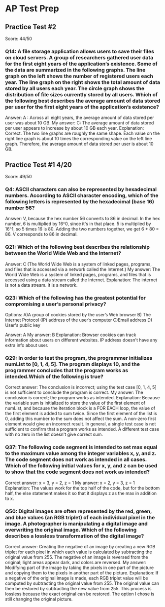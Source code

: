 # AP Test Prep 

## Practice Test #2

Score: 44/50

### Q14: A file storage application allows users to save their files on cloud servers. A group of researchers gathered user data for the first eight years of the application’s existence. Some of the data are summarized in the following graphs. The line graph on the left shows the number of registered users each year. The line graph on the right shows the total amount of data stored by all users each year. The circle graph shows the distribution of file sizes currently stored by all users. Which of the following best describes the average amount of data stored per user for the first eight years of the application’s existence?

Answer: A : Across all eight years, the average amount of data stored per user was about 10 GB.
My answer: C: The average amount of data stored per user appears to increase by about 10 GB each year.
Explanation: Correct. The two line graphs are roughly the same shape. Each value on the right line graph is about 10 times the corresponding value on the left line graph. Therefore, the average amount of data stored per user is about 10 GB.


 





## Practice Test #1 4/20

Score: 49/50


### Q4:  ASCII characters can also be represented by hexadecimal numbers. According to ASCII character encoding, which of the following letters is represented by the hexadecimal (base 16) number 56?

Answer: V, because the hex number 56 converts to 86 in decimal. In the hex number, 6 is multiplied by 16^0, since it's in that place. 5 is multiplied by 16^1, so 5 times 16 is 80. Adding the two numbers together, we get 6 + 80 = 86. V corresponds to 86 in decimal.


### Q21: Which of the following best describes the relationship between the World Wide Web and the Internet?

Answer: C (The World Wide Web is a system of linked pages, programs, and files that is accessed via a network called the Internet.)
My answer: The World Wide Web is a system of linked pages, programs, and files that is accessed using a data stream called the Internet.
Explanation: The internet is not a data stream. It is a network.


### Q23: Which of the following has the greatest potential for compromising a user’s personal privacy?
Options: A)A group of cookies stored by the user’s Web browser
         B) The Internet Protocol (IP) address of the user’s computer
         C)Email address
         D) User's public key

Answer: A 
My answer: B
Explanation: Browser cookies can track information about users on different websites. IP address doesn't have any extra info about user.


### Q29: In order to test the program, the programmer initializes numList to [0, 1, 4, 5]. The program displays 10, and the programmer concludes that the program works as intended.Which of the following is true?
Correct answer: The conclusion is incorrect; using the test case [0, 1, 4, 5] is not sufficient to conclude the program is correct.
My answer: The conclusion is correct; the program works as intended.
Explanation: Because the variable sum is initialized to store the value of the first element of numList, and because the iteration block is a FOR EACH loop, the value of the first element is added to sum twice. Since the first element of the list is 0, adding this number to the sum does not affect the sum. A non-zero first element would give an incorrect result. In general, a single test case is not sufficient to confirm that a program works as intended.
A different test case with no zero in the list doesn't give correct sum.


### Q37: The following code segment is intended to set max equal to the maximum value among the integer variables x, y, and z. The code segment does not work as intended in all cases. Which of the following initial values for x, y, and z can be used to show that the code segment does not work as intended?
Correct answer: x = 3, y = 2, z = 1
My answer: x = 2, y = 3, z = 1
Explanation: The values work for the top half of the code, but for the bottom half, the else statement makes it so that it displays z as the max in addition to x.


### Q50: Digital images are often represented by the red, green, and blue values (an RGB triplet) of each individual pixel in the image. A photographer is manipulating a digital image and overwriting the original image. Which of the following describes a lossless transformation of the digital image?
Correct answer: Creating the negative of an image by creating a new RGB triplet for each pixel in which each value is calculated by subtracting the original value from 255. The negative of an image is reversed from the original; light areas appear dark, and colors are reversed.
My answer: Modifying part of the image by taking the pixels in one part of the picture and copying them to the pixels in another part of the picture.
Explanation: If a negative of the original image is made, each RGB triplet value will be computed by subtracting the original value from 255. The original value can then be restored by subtracting the new value from 255. This process is lossless because the exact original can be restored. The option I chose is still changing the original picture.











